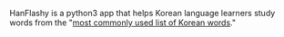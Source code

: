 HanFlashy is a python3 app that helps Korean language learners study words from the "[most commonly used list of Korean words](https://en.wiktionary.org/wiki/Wiktionary:Frequency_lists)."
